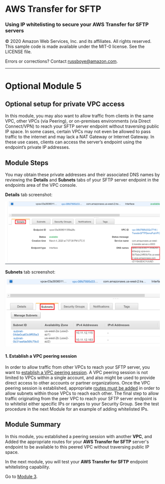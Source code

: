# **AWS Transfer for SFTP**

### Using IP whitelisting to secure your AWS Transfer for SFTP servers

© 2020 Amazon Web Services, Inc. and its affiliates. All rights reserved.
This sample code is made available under the MIT-0 license. See the LICENSE file.

Errors or corrections? Contact [russboye@amazon.com](mailto:russboye@amazon.com).

---

# Optional Module 5
## Optional setup for private VPC access

In this module, you may also want to allow traffic from clients in the same VPC, other VPCs (via Peering), or on-premises environments (via Direct Connect/VPN) to reach your SFTP server endpoint without traversing public IP space. In some cases, certain VPCs may not even be allowed to pass traffic to the internet and may lack a NAT Gateway or Internet Gateway. In these use cases, clients can access the server’s endpoint using the endpoint’s private IP addresses.

## Module Steps

You may obtain these private addresses and their associated DNS names by reviewing the **Details** and **Subnets** tabs of your SFTP server endpoint in the endpoints area of the VPC console.

**Details** tab screenshot:

![](../images/transfer6.png)

**Subnets** tab screenshot:

![](../images/transfer7.png)

#### 1. Establish a VPC peering session

In order to allow traffic from other VPCs to reach your SFTP server, you want to [establish a VPC peering session](https://docs.aws.amazon.com/vpc/latest/peering/create-vpc-peering-connection.html). A VPC peering session is not limited to VPCs within a single account, and also might be used to provide direct access to other accounts or partner organizations. Once the VPC peering session is established, appropriate [routes must be added](https://docs.aws.amazon.com/vpc/latest/peering/vpc-peering-routing.html) in order to allow subnets within those VPCs to reach each other. The final step to allow traffic originating from the peer VPC to reach your SFTP server endpoint is to whitelist either specific IPs or ranges to your Security Group. See the test procedure in the next Module for an example of adding whitelisted IPs.

## Module Summary

In this module, you established a peering session with another **VPC**, and Added the appropriate routes for your **AWS Transfer for SFTP** server's endpoint to be available to this peered VPC without traversing public IP space.

In the next module, you will test your **AWS Transfer for SFTP** endpoint whitelisting capability.

Go to [Module 3](/module3/README.md).
